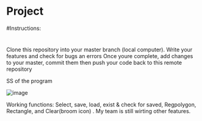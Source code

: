 # Project

#Instructions:
#
Clone this repository into your master branch (local computer). 
Write your features and check for bugs an errors
Once youre complete, add changes to your master, commit them then push your code back to this remote repository 


SS of the program

![image](https://user-images.githubusercontent.com/118675709/206655229-eddf6027-c027-4211-9bc0-616a09598754.png)


Working functions:
Select, save, load, exist & check for saved, Regpolygon,  Rectangle, and Clear(broom icon) .
My team is still wirting other features.
